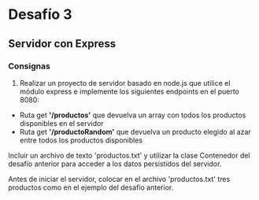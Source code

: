 # Desafío 3

## Servidor con Express

### Consignas

1. Realizar un proyecto de servidor basado en node.js que utilice el módulo express e implemente los siguientes endpoints en el puerto 8080:

- Ruta get **'/productos'** que devuelva un array con todos los productos disponibles en el servidor
- Ruta get **'/productoRandom'** que devuelva un producto elegido al azar entre todos los productos disponibles

Incluir un archivo de texto 'productos.txt' y utilizar la clase Contenedor del desafío anterior para acceder a los datos persistidos del servidor.

Antes de iniciar el servidor, colocar en el archivo 'productos.txt' tres productos como en el ejemplo del desafío anterior.
